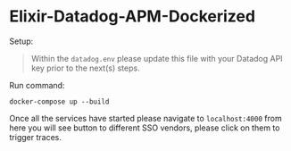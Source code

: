 # Elixir-Datadog-APM-Dockerized

Setup:
> Within the `datadog.env` please update this file with your Datadog API key prior to the next(s) steps. 

Run command: 

`docker-compose up --build` 

Once all the services have started please navigate to `localhost:4000` from here you will see button to different SSO vendors, please click on them to trigger traces.
